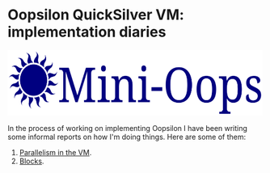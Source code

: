 # Oopsilon QuickSilver VM: implementation diaries

<img src="../Logo/Oopsilon.png" alt="Oopsilon logo" width="585" height="129">

In the process of working on implementing Oopsilon I have been writing some
informal reports on how I'm doing things. Here are some of them:

 1. [Parallelism in the VM](Parallel.md).
 2. [Blocks](Blocks.md).